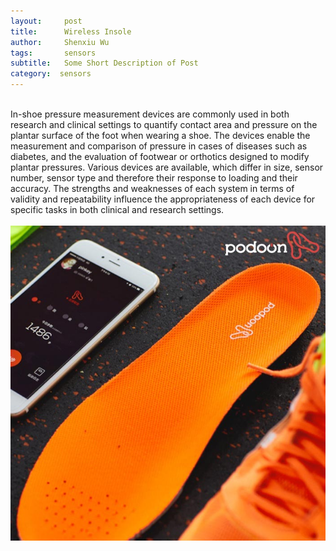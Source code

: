 ```yaml
---
layout:     post
title:      Wireless Insole
author:     Shenxiu Wu
tags: 		sensors
subtitle:  	Some Short Description of Post
category:  sensors
---
```

<!-- Start Writing Below in Markdown -->

<!--* TOC
{:toc}-->
<br>
In-shoe pressure measurement devices are commonly used in both research and clinical settings to quantify contact area and pressure on the plantar surface of the foot when wearing a shoe. The devices enable the measurement and comparison of pressure in cases of diseases such as diabetes, and the evaluation of footwear or orthotics designed to modify plantar pressures. Various devices are available, which differ in size, sensor number, sensor type and therefore their response to loading and their accuracy. The strengths and weaknesses of each system in terms of validity and repeatability influence the appropriateness of each device for specific tasks in both clinical and research settings. 
<br><br>

<img align="right" src="/images/toolbox/sensors/insole.jpg"/>

<!--<div align="center"><img width="150" height="150" src="/images/wireless IMU.jpg"></div>-->
<!--
![wireless IMU](/images/wireless IMU.jpg)
-->
<!--
<div style="text-align: center"> 
<img src="/images/wireless IMU.jpg"/> 
</div>
-->

<!--
<br><br>

<iframe width="550" height="300"  src="https://www.youtube.com/embed/INhJdPGtE1s" frameborder="0" allow="autoplay; encrypted-media" allowfullscreen> </iframe>
<br><br>
-->

<!--
Some of the information contained in this web site includes intellectual property covered by both issued and pending patent applications. It is intended solely for research, educational and scholarly purposes by not-for-profit research organizations. If you have interest in specific technologies for commercial applications, please contact us [here](/contact.html).
-->

